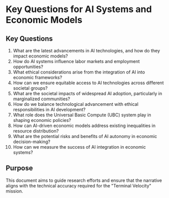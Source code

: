 # Key Questions for AI Systems and Economic Models

## Key Questions
1. What are the latest advancements in AI technologies, and how do they impact economic models?
2. How do AI systems influence labor markets and employment opportunities?
3. What ethical considerations arise from the integration of AI into economic frameworks?
4. How can we ensure equitable access to AI technologies across different societal groups?
5. What are the societal impacts of widespread AI adoption, particularly in marginalized communities?
6. How do we balance technological advancement with ethical responsibilities in AI development?
7. What role does the Universal Basic Compute (UBC) system play in shaping economic policies?
8. How can AI-driven economic models address existing inequalities in resource distribution?
9. What are the potential risks and benefits of AI autonomy in economic decision-making?
10. How can we measure the success of AI integration in economic systems?

## Purpose
This document aims to guide research efforts and ensure that the narrative aligns with the technical accuracy required for the "Terminal Velocity" mission.
